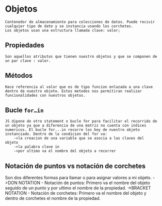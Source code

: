 # Objetos
    Contenedor de almacenamiento para colecciones de datos. Puede recivir cualquier tipo de dato y se instancia usando los corchetes.
    Los objetos usan una estructura llamada clave: valor;
## Propiedades
    Son aquellos atributos que tienen nuestro objetos y que se componen de un par clave : valor.
## Métodos
    Hace referencia al valor que es de tipo funcion enlazada a una clave dentro de nuestro objeto. Estos metodos nos permitiran realizar funcionalidades con nuestros objetos. 
## Bucle `for…in`
    JS dipone de otro statement o bucle for para facilitar el recorrido de un objeto ya que a diferencia de una matriz no cuenta con indices numericos. El bucle for...in recorre los key de nuestro objeto instanciado. Dentro de la condicion del for va:
        ->la creacion de una variable que se asocia a las claves del objeto
        ->la palabra clave in
        ->por ultimo va el nombre del objeto a recorrer
## Notación de puntos vs notación de corchetes
 Son dos diferentes formas para llamar o para asignar valores a mi objeto. 
 ->DON NOTATION - Notación de puntos: Primero va el nombre del objeto seguido de un punto y por ultimo el nombre de la propiedad.
 ->BRACKET NOTATION - Notación de corchetes: Primero va el nombre del objeto y dentro de corchetes el nombre de la propiedad.
